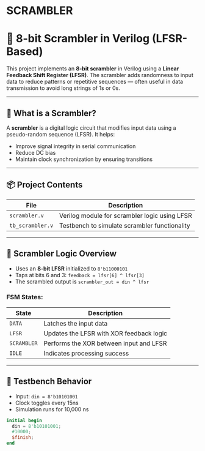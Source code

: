 # SCRAMBLER

# 🔄 8-bit Scrambler in Verilog (LFSR-Based)

This project implements an **8-bit scrambler** in Verilog using a **Linear Feedback Shift Register (LFSR)**. The scrambler adds randomness to input data to reduce patterns or repetitive sequences — often useful in data transmission to avoid long strings of 1s or 0s.

---

## 📘 What is a Scrambler?

A **scrambler** is a digital logic circuit that modifies input data using a pseudo-random sequence (LFSR). It helps:
- Improve signal integrity in serial communication
- Reduce DC bias
- Maintain clock synchronization by ensuring transitions

---

## 📦 Project Contents

| File               | Description                                   |
|--------------------|-----------------------------------------------|
| `scrambler.v`      | Verilog module for scrambler logic using LFSR |
| `tb_scrambler.v`   | Testbench to simulate scrambler functionality |

---

## 🔁 Scrambler Logic Overview

- Uses an **8-bit LFSR** initialized to `8'b11000101`
- Taps at bits 6 and 3: `feedback = lfsr[6] ^ lfsr[3]`
- The scrambled output is `scrambler_out = din ^ lfsr`

### FSM States:

| State       | Description                              |
|-------------|------------------------------------------|
| `DATA`      | Latches the input data                   |
| `LFSR`      | Updates the LFSR with XOR feedback logic |
| `SCRAMBLER` | Performs the XOR between input and LFSR  |
| `IDLE`      | Indicates processing success             |

---

## 🧪 Testbench Behavior

- Input: `din = 8'b10101001`
- Clock toggles every 15ns
- Simulation runs for 10,000 ns

```verilog
initial begin
  din = 8'b10101001;
  #10000;
  $finish;
end
